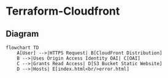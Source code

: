 # Terraform-Cloudfront

##  Diagram

```mermaid
flowchart TD
    A[User] -->|HTTPS Request| B[CloudFront Distribution]
    B -->|Uses Origin Access Identity OAI| C[OAI]
    C -->|Grants Read Access| D[S3 Bucket Static Website]
    D -->|Hosts| E[index.html<br/>error.html]

